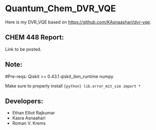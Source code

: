 # Quantum_Chem_DVR_VQE
Here is my DVR_VQE based on https://github.com/KAsnaashari/dvr-vqe. 

## CHEM 448 Report: 
Link to be posted. 


## Note: 
#Pre-reqs: 
Qiskit >= 0.43.1
qiskit_ibm_runtime 
numpy 

Make sure to properly install  ```{python} lib.error_mit_sim import * ```

## Developers:
* Ethan Elliot Rajkumar 
* Kasra Asnaahari
* Roman V. Krems
